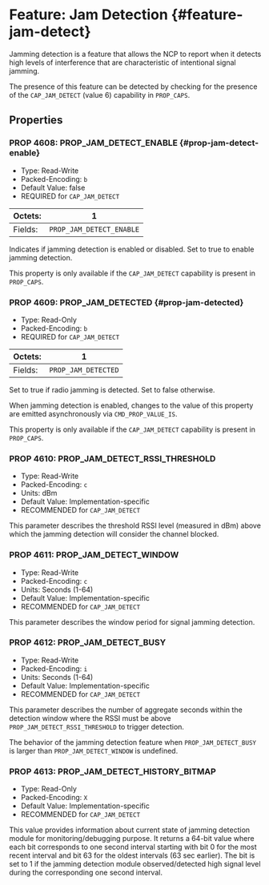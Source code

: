 # Feature: Jam Detection {#feature-jam-detect}

Jamming detection is a feature that allows the NCP to report when it
detects high levels of interference that are characteristic of intentional
signal jamming.

The presence of this feature can be detected by checking for the
presence of the `CAP_JAM_DETECT` (value 6) capability in `PROP_CAPS`.

## Properties

### PROP 4608: PROP_JAM_DETECT_ENABLE {#prop-jam-detect-enable}

* Type: Read-Write
* Packed-Encoding: `b`
* Default Value: false
* REQUIRED for `CAP_JAM_DETECT`

Octets: |       1
--------|-----------------
Fields: | `PROP_JAM_DETECT_ENABLE`

Indicates if jamming detection is enabled or disabled. Set to true
to enable jamming detection.

This property is only available if the `CAP_JAM_DETECT`
capability is present in `PROP_CAPS`.

### PROP 4609: PROP_JAM_DETECTED {#prop-jam-detected}

* Type: Read-Only
* Packed-Encoding: `b`
* REQUIRED for `CAP_JAM_DETECT`

Octets: |       1
--------|-----------------
Fields: | `PROP_JAM_DETECTED`

Set to true if radio jamming is detected. Set to false otherwise.

When jamming detection is enabled, changes to the value of this
property are emitted asynchronously via `CMD_PROP_VALUE_IS`.

This property is only available if the `CAP_JAM_DETECT`
capability is present in `PROP_CAPS`.

### PROP 4610: PROP_JAM_DETECT_RSSI_THRESHOLD

* Type: Read-Write
* Packed-Encoding: `c`
* Units: dBm
* Default Value: Implementation-specific
* RECOMMENDED for `CAP_JAM_DETECT`

This parameter describes the threshold RSSI level (measured in
dBm) above which the jamming detection will consider the
channel blocked.

### PROP 4611: PROP_JAM_DETECT_WINDOW

* Type: Read-Write
* Packed-Encoding: `c`
* Units: Seconds (1-64)
* Default Value: Implementation-specific
* RECOMMENDED for `CAP_JAM_DETECT`

This parameter describes the window period for signal jamming
detection.

### PROP 4612: PROP_JAM_DETECT_BUSY

* Type: Read-Write
* Packed-Encoding: `i`
* Units: Seconds (1-64)
* Default Value: Implementation-specific
* RECOMMENDED for `CAP_JAM_DETECT`

This parameter describes the number of aggregate seconds within
the detection window where the RSSI must be above
`PROP_JAM_DETECT_RSSI_THRESHOLD` to trigger detection.

The behavior of the jamming detection feature when `PROP_JAM_DETECT_BUSY`
is larger than `PROP_JAM_DETECT_WINDOW` is undefined.

### PROP 4613: PROP_JAM_DETECT_HISTORY_BITMAP

* Type: Read-Only
* Packed-Encoding: `X`
* Default Value: Implementation-specific
* RECOMMENDED for `CAP_JAM_DETECT`

This value provides information about current state of jamming detection
module for monitoring/debugging purpose. It returns a 64-bit value where
each bit corresponds to one second interval starting with bit 0 for the
most recent interval and bit 63 for the oldest intervals (63 sec earlier).
The bit is set to 1 if the jamming detection module observed/detected
high signal level during the corresponding one second interval.

